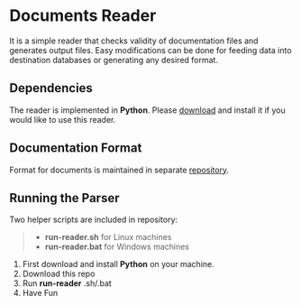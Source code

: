 # Documents Reader

It is a simple reader that checks validity of documentation files and generates output files. Easy modifications can be done for feeding data into destination databases or generating any desired format.

## Dependencies

The reader is implemented in **Python**. Please [download](https://www.python.org/downloads/) and install it if you would like to use this reader.

## Documentation Format

Format for documents is maintained in separate [repository](https://github.com/ubrant/documents-format).

## Running the Parser

Two helper scripts are included in repository:

> * **run-reader.sh** for Linux machines
> * **run-reader.bat** for Windows machines

1. First download and install **Python** on your machine.
2. Download this repo
3. Run **run-reader** .sh/.bat
4. Have Fun
